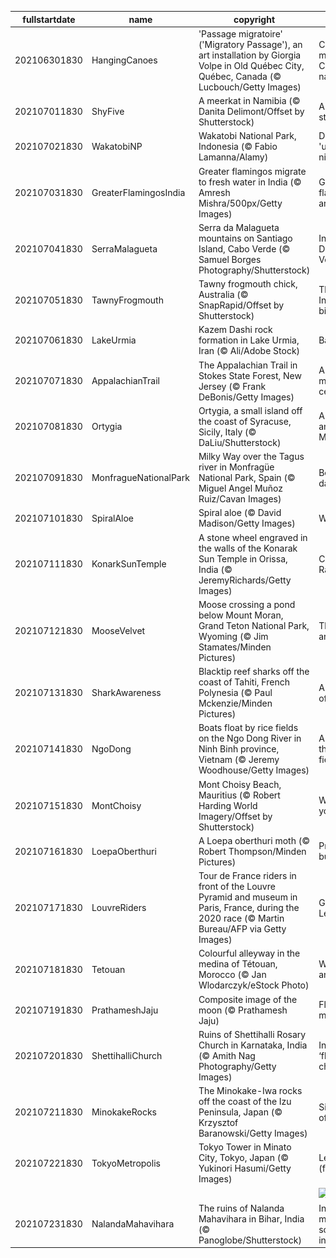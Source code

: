 |fullstartdate|name|copyright|title|image|
|--|--|--|--|--|
202106301830|HangingCanoes|'Passage migratoire' ('Migratory Passage'), an art installation by Giorgia Volpe in Old Québec City, Québec, Canada (© Lucbouch/Getty Images)|Celebrating migrations on Canada's national day|![](/en-IN/2021/07/202106301830HangingCanoes.jpg)|
202107011830|ShyFive|A meerkat in Namibia (© Danita Delimont/Offset by Shutterstock)|A meerkat stands alone|![](/en-IN/2021/07/202107011830ShyFive.jpg)|
202107021830|WakatobiNP|Wakatobi National Park, Indonesia (© Fabio Lamanna/Alamy)|Diving into the 'underwater nirvana'|![](/en-IN/2021/07/202107021830WakatobiNP.jpg)|
202107031830|GreaterFlamingosIndia|Greater flamingos migrate to fresh water in India (© Amresh Mishra/500px/Getty Images)|Greater flamingos arrived in India|![](/en-IN/2021/07/202107031830GreaterFlamingosIndia.jpg)|
202107041830|SerraMalagueta|Serra da Malagueta mountains on Santiago Island, Cabo Verde (© Samuel Borges Photography/Shutterstock)|Independence Day in Cabo Verde|![](/en-IN/2021/07/202107041830SerraMalagueta.jpg)|
202107051830|TawnyFrogmouth|Tawny frogmouth chick, Australia (© SnapRapid/Offset by Shutterstock)|The most Instagrammable bird?|![](/en-IN/2021/07/202107051830TawnyFrogmouth.jpg)|
202107061830|LakeUrmia|Kazem Dashi rock formation in Lake Urmia, Iran (© Ali/Adobe Stock)|Back on the rise|![](/en-IN/2021/07/202107061830LakeUrmia.jpg)|
202107071830|AppalachianTrail|The Appalachian Trail in Stokes State Forest, New Jersey (© Frank DeBonis/Getty Images)|A storied trail marks a century|![](/en-IN/2021/07/202107071830AppalachianTrail.jpg)|
202107081830|Ortygia|Ortygia, a small island off the coast of Syracuse, Sicily, Italy (© DaLiu/Shutterstock)|A center of antiquity on the Mediterranean|![](/en-IN/2021/07/202107081830Ortygia.jpg)|
202107091830|MonfragueNationalPark|Milky Way over the Tagus river in Monfragüe National Park, Spain (© Miguel Angel Muñoz Ruiz/Cavan Images)|Beautiful sights, day or night|![](/en-IN/2021/07/202107091830MonfragueNationalPark.jpg)|
202107101830|SpiralAloe|Spiral aloe (© David Madison/Getty Images)|Why, aloe there|![](/en-IN/2021/07/202107101830SpiralAloe.jpg)|
202107111830|KonarkSunTemple|A stone wheel engraved in the walls of the Konarak Sun Temple in Orissa, India (© JeremyRichards/Getty Images)|Celebrating Ratha Yatra|![](/en-IN/2021/07/202107111830KonarkSunTemple.jpg)|
202107121830|MooseVelvet|Moose crossing a pond below Mount Moran, Grand Teton National Park, Wyoming (© Jim Stamates/Minden Pictures)|Through an artist's eyes|![](/en-IN/2021/07/202107121830MooseVelvet.jpg)|
202107131830|SharkAwareness|Blacktip reef sharks off the coast of Tahiti, French Polynesia (© Paul Mckenzie/Minden Pictures)|A different view of sharks|![](/en-IN/2021/07/202107131830SharkAwareness.jpg)|
202107141830|NgoDong|Boats float by rice fields on the Ngo Dong River in Ninh Binh province, Vietnam (© Jeremy Woodhouse/Getty Images)|A river runs through rice fields|![](/en-IN/2021/07/202107141830NgoDong.jpg)|
202107151830|MontChoisy|Mont Choisy Beach, Mauritius (© Robert Harding World Imagery/Offset by Shutterstock)|Whatever floats your boat|![](/en-IN/2021/07/202107151830MontChoisy.jpg)|
202107161830|LoepaOberthuri|A Loepa oberthuri moth (© Robert Thompson/Minden Pictures)|Pretty, pretty… butterfly?|![](/en-IN/2021/07/202107161830LoepaOberthuri.jpg)|
202107171830|LouvreRiders|Tour de France riders in front of the Louvre Pyramid and museum in Paris, France, during the 2020 race (© Martin Bureau/AFP via Getty Images)|Grand finish of Le Tour|![](/en-IN/2021/07/202107171830LouvreRiders.jpg)|
202107181830|Tetouan|Colourful alleyway in the medina of Tétouan, Morocco (© Jan Wlodarczyk/eStock Photo)|Wander the ancient medina|![](/en-IN/2021/07/202107181830Tetouan.jpg)|
202107191830|PrathameshJaju|Composite image of the moon (© Prathamesh Jaju)|Fly me to the moon|![](/en-IN/2021/07/202107191830PrathameshJaju.jpg)|
202107201830|ShettihalliChurch|Ruins of Shettihalli Rosary Church in Karnataka, India (© Amith Nag Photography/Getty Images)|India’s only ‘floating church’|![](/en-IN/2021/07/202107201830ShettihalliChurch.jpg)|
202107211830|MinokakeRocks|The Minokake-Iwa rocks off the coast of the Izu Peninsula, Japan (© Krzysztof Baranowski/Getty Images)|Singing praises of the oceans|![](/en-IN/2021/07/202107211830MinokakeRocks.jpg)|
202107221830|TokyoMetropolis|Tokyo Tower in Minato City, Tokyo, Japan (© Yukinori Hasumi/Getty Images)|Let the games (finally) begin!|![](/en-IN/2021/07/202107221830TokyoMetropolis.jpg)|
||||![](/en-IN/2021/07/.jpg)|
202107231830|NalandaMahavihara|The ruins of Nalanda Mahavihara in Bihar, India (© Panoglobe/Shutterstock)|India’s oldest monastic and scholastic institution|![](/en-IN/2021/07/202107231830NalandaMahavihara.jpg)|
